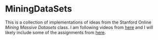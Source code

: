 MiningDataSets
===
This is a collection of implementations of ideas from the Stanford Online *Mining Massive Datasets* class.
I am following videos from [here][1] and I will likely include some of the assignments from [here][2].

[1]: https://www.youtube.com/playlist?list=PLLssT5z_DsK9JDLcT8T62VtzwyW9LNepV
[2]: http://web.stanford.edu/class/cs246/